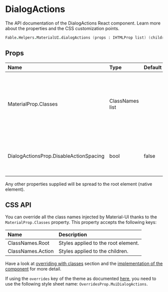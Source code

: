 # DialogActions

<p class="description">The API documentation of the DialogActions React component. Learn more about the properties and the CSS customization points.</p>

```fsharp
Fable.Helpers.MaterialUI.dialogActions (props : IHTMLProp list) (children : ReactElement list) : ReactElement
```



## Props

| Name | Type | Default | Description |
|:-----|:-----|:--------|:------------|
| <span class="prop-name">MaterialProp.Classes</span> | <span class="prop-type">ClassNames list</span> |   | Override or extend the styles applied to the component.  See CSS API below for more details.  |
| <span class="prop-name">DialogActionsProp.DisableActionSpacing</span> | <span class="prop-type">bool</span> | <span class="prop-default">false</span> | If `true`, the dialog actions do not have additional margin. |

Any other properties supplied will be spread to the root element (native element).

## CSS API

You can override all the class names injected by Material-UI thanks to the `MaterialProp.Classes` property.
This property accepts the following keys:


| Name | Description |
|:-----|:------------|
| <span class="prop-name">ClassNames.Root</span> | Styles applied to the root element.
| <span class="prop-name">ClassNames.Action</span> | Styles applied to the children.

Have a look at [overriding with classes](#/customization/overrides) section
and the [implementation of the component](https://github.com/mui-org/material-ui/tree/master/packages/material-ui/src/DialogActions/DialogActions.js)
for more detail.

If using the `overrides` key of the theme as documented
[here](#/customization/themes),
you need to use the following style sheet name: `OverridesProp.MuiDialogActions`.

<!--## Demos-->

<!--- [Dialogs](/demos/dialogs/)-->

